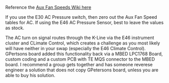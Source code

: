 Reference the [Aux Fan Speeds Wiki here](https://github.com/saildot4k/MSS54-XDFs/wiki/Aux-Fan-Speeds)

If you use the E30 AC Pressure switch, then zero out the Aux Fan Speed tables for AC. If using the E46 AC Pressure Sensor, best to leave the values as stock. 

The AC turn on signal routes through the K-Line via the E46 instrument cluster and CLimate Control, which creates a challenge as you most likely will have neither in your swap (especially the E46 Climate Control). GPertsons board added this functionality back via a MBED LPC1768 Board, custom coding and a custom PCB with TE MQS connector to the MBED board. I recommend a group gets together and has someone reverese engineer a solution that does not copy GPetersons board, unless you are able to buy his solution.
